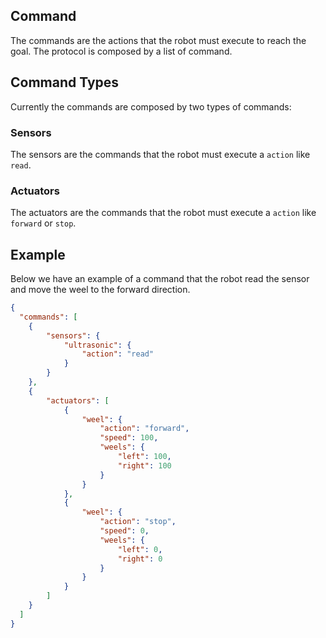 ## Command
The commands are the actions that the robot must execute to reach the goal. The protocol is composed by a list of command.

## Command Types

Currently the commands are composed by two types of commands:

### Sensors

The sensors are the commands that the robot must execute a `action` like `read`.

### Actuators

The actuators are the commands that the robot must execute a `action` like `forward` or `stop`. 


## Example

Below we have an example of a command that the robot read the sensor and move the weel to the forward direction.


```json
{
  "commands": [
    {
        "sensors": {
            "ultrasonic": {
                "action": "read"
            }
        }
    },
    {
        "actuators": [
            {
                "weel": {
                    "action": "forward",
                    "speed": 100,
                    "weels": {
                        "left": 100,
                        "right": 100
                    }
                }
            },
            {
                "weel": {
                    "action": "stop",
                    "speed": 0,
                    "weels": {
                        "left": 0,
                        "right": 0
                    }
                }
            }
        ]
    }
  ]
}
```